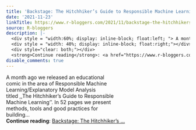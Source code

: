 ```yaml
---
title: 'Backstage: The Hitchhiker’s Guide to Responsible Machine Learning'
date: '2021-11-23'
linkTitle: https://www.r-bloggers.com/2021/11/backstage-the-hitchhikers-guide-to-responsible-machine-learning/
source: R-bloggers
description: |-
  <div style = "width:60%; display: inline-block; float:left; "> A month ago we released an educational comic in the area of Responsible Machine Learning/Explanatory Model Analysis titled ,,The Hitchhiker’s Guide to Responsible Machine Learning’’. In 52 pages we present methods, tools and good practices for building...</div>
  <div style = "width: 40%; display: inline-block; float:right;"></div>
  <div style="clear: both;"></div>
  <strong>Continue reading</strong>: <a href="https://www.r-bloggers.com/2021/11/backstage-the-hitchhikers-guide-to-responsible-machine-learning/">Backstage: The Hitchhiker’s ...
disable_comments: true
---
```

<div style = "width:60%; display: inline-block; float:left; "> A month ago we released an educational comic in the area of Responsible Machine Learning/Explanatory Model Analysis titled ,,The Hitchhiker’s Guide to Responsible Machine Learning’’. In 52 pages we present methods, tools and good practices for building...</div>
<div style = "width: 40%; display: inline-block; float:right;"></div>
<div style="clear: both;"></div>
<strong>Continue reading</strong>: <a href="https://www.r-bloggers.com/2021/11/backstage-the-hitchhikers-guide-to-responsible-machine-learning/">Backstage: The Hitchhiker’s ...